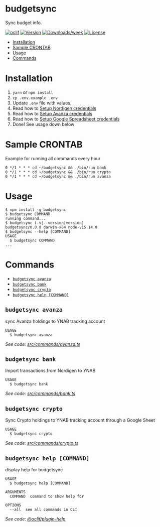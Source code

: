 budgetsync
==========

Sync budget info.

[![oclif](https://img.shields.io/badge/cli-oclif-brightgreen.svg)](https://oclif.io)
[![Version](https://img.shields.io/npm/v/budgetsync.svg)](https://npmjs.org/package/budgetsync)
[![Downloads/week](https://img.shields.io/npm/dw/budgetsync.svg)](https://npmjs.org/package/budgetsync)
[![License](https://img.shields.io/npm/l/budgetsync.svg)](https://github.com/mirague/budgetsync/blob/master/package.json)

<!-- toc -->
* [Installation](#installation)
* [Sample CRONTAB](#sample-crontab)
* [Usage](#usage)
* [Commands](#commands)
<!-- tocstop -->

# Installation
1. `yarn` or `npm install`
2. `cp .env.example .env`
3. Update `.env` file with values.
4. Read how to [Setup Nordigen credentials](https://nordigen.com/en/account_information_documenation/integration/quickstart_guide/)
5. Read how to [Setup Avanza credentials](https://github.com/fhqvst/avanza)
6. Read how to [Setup Google Spreadsheet credentials](https://www.section.io/engineering-education/google-sheets-api-in-nodejs/)
7. Done! See usage down below

# Sample CRONTAB
Example for running all commands every hour
```sh-session
0 */1 * * * cd ~/budgetsync && ./bin/run bank
0 */1 * * * cd ~/budgetsync && ./bin/run crypto
0 */1 * * * cd ~/budgetsync && ./bin/run avanza
```

# Usage
<!-- usage -->
```sh-session
$ npm install -g budgetsync
$ budgetsync COMMAND
running command...
$ budgetsync (-v|--version|version)
budgetsync/0.0.0 darwin-x64 node-v15.14.0
$ budgetsync --help [COMMAND]
USAGE
  $ budgetsync COMMAND
...
```
<!-- usagestop -->
# Commands
<!-- commands -->
* [`budgetsync avanza`](#budgetsync-avanza)
* [`budgetsync bank`](#budgetsync-bank)
* [`budgetsync crypto`](#budgetsync-crypto)
* [`budgetsync help [COMMAND]`](#budgetsync-help-command)

## `budgetsync avanza`

sync Avanza holdings to YNAB tracking account

```
USAGE
  $ budgetsync avanza
```

_See code: [src/commands/avanza.ts](https://github.com/mirague/budgetsync/blob/v0.0.0/src/commands/avanza.ts)_

## `budgetsync bank`

Import transactions from Nordigen to YNAB

```
USAGE
  $ budgetsync bank
```

_See code: [src/commands/bank.ts](https://github.com/mirague/budgetsync/blob/v0.0.0/src/commands/bank.ts)_

## `budgetsync crypto`

Sync Crypto holdings to YNAB tracking account through a Google Sheet

```
USAGE
  $ budgetsync crypto
```

_See code: [src/commands/crypto.ts](https://github.com/mirague/budgetsync/blob/v0.0.0/src/commands/crypto.ts)_

## `budgetsync help [COMMAND]`

display help for budgetsync

```
USAGE
  $ budgetsync help [COMMAND]

ARGUMENTS
  COMMAND  command to show help for

OPTIONS
  --all  see all commands in CLI
```

_See code: [@oclif/plugin-help](https://github.com/oclif/plugin-help/blob/v3.2.3/src/commands/help.ts)_
<!-- commandsstop -->
